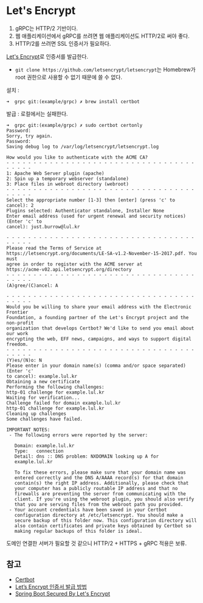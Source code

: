 # Let's Encrypt

1. gRPC는 HTTP/2 기반이다.
1. 웹 애플리케이션에서 gRPC를 쓰려면 웹 애플리케이션도 HTTP/2로 써야 좋다.
1. HTTP/2를 쓰려면 SSL 인증서가 필요하다.

[Let's Encrypt](https://letsencrypt.org)로 인증서를 발급한다.
  - `git clone https://github.com/letsencrypt/letsencrypt`는 Homebrew가 root 권한으로 사용할 수 없기 때문에 쓸 수 없다.

설치 :
```
➜  grpc git:(example/grpc) ✗ brew install certbot
```

발급 : 로컬에서는 실패한다.
```
➜  grpc git:(example/grpc) ✗ sudo certbot certonly
Password:
Sorry, try again.
Password:
Saving debug log to /var/log/letsencrypt/letsencrypt.log

How would you like to authenticate with the ACME CA?
- - - - - - - - - - - - - - - - - - - - - - - - - - - - - - - - - - - - - - - -
1: Apache Web Server plugin (apache)
2: Spin up a temporary webserver (standalone)
3: Place files in webroot directory (webroot)
- - - - - - - - - - - - - - - - - - - - - - - - - - - - - - - - - - - - - - - -
Select the appropriate number [1-3] then [enter] (press 'c' to cancel): 2
Plugins selected: Authenticator standalone, Installer None
Enter email address (used for urgent renewal and security notices) (Enter 'c' to
cancel): just.burrow@lul.kr

- - - - - - - - - - - - - - - - - - - - - - - - - - - - - - - - - - - - - - - -
Please read the Terms of Service at
https://letsencrypt.org/documents/LE-SA-v1.2-November-15-2017.pdf. You must
agree in order to register with the ACME server at
https://acme-v02.api.letsencrypt.org/directory
- - - - - - - - - - - - - - - - - - - - - - - - - - - - - - - - - - - - - - - -
(A)gree/(C)ancel: A

- - - - - - - - - - - - - - - - - - - - - - - - - - - - - - - - - - - - - - - -
Would you be willing to share your email address with the Electronic Frontier
Foundation, a founding partner of the Let's Encrypt project and the non-profit
organization that develops Certbot? We'd like to send you email about our work
encrypting the web, EFF news, campaigns, and ways to support digital freedom.
- - - - - - - - - - - - - - - - - - - - - - - - - - - - - - - - - - - - - - - -
(Y)es/(N)o: N
Please enter in your domain name(s) (comma and/or space separated)  (Enter 'c'
to cancel): example.lul.kr
Obtaining a new certificate
Performing the following challenges:
http-01 challenge for example.lul.kr
Waiting for verification...
Challenge failed for domain example.lul.kr
http-01 challenge for example.lul.kr
Cleaning up challenges
Some challenges have failed.

IMPORTANT NOTES:
 - The following errors were reported by the server:

   Domain: example.lul.kr
   Type:   connection
   Detail: dns :: DNS problem: NXDOMAIN looking up A for
   example.lul.kr

   To fix these errors, please make sure that your domain name was
   entered correctly and the DNS A/AAAA record(s) for that domain
   contain(s) the right IP address. Additionally, please check that
   your computer has a publicly routable IP address and that no
   firewalls are preventing the server from communicating with the
   client. If you're using the webroot plugin, you should also verify
   that you are serving files from the webroot path you provided.
 - Your account credentials have been saved in your Certbot
   configuration directory at /etc/letsencrypt. You should make a
   secure backup of this folder now. This configuration directory will
   also contain certificates and private keys obtained by Certbot so
   making regular backups of this folder is ideal.
```

도메인 연결한 서버가 필요할 것 같으니 HTTP/2 + HTTPS + gRPC 적용은 보류.

## 참고

- [Certbot](https://certbot.eff.org/)
- [Let’s Encrypt 인증서 발급 방법](https://hiseon.me/server/letsencrypt-ssl-certificate/)
- [Spring Boot Secured By Let's Encrypt](https://dzone.com/articles/spring-boot-secured-by-lets-encrypt)
